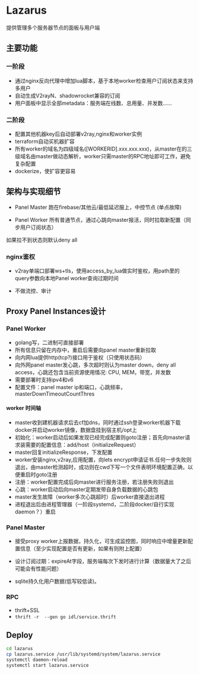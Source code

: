 # Lazarus

提供管理多个服务器节点的面板与用户端

## 主要功能

### 一阶段

- 通过nginx反向代理中增加lua脚本，基于本地worker检查用户订阅状态来支持多用户
- 自动生成V2rayN、shadowrocket兼容的订阅
- 用户面板中显示全部metadata：服务端在线数、总用量、并发数……

### 二阶段

- 配置其他机器key后自动部署v2ray,nginx和worker实例
- terraform自动买机器扩容
- 所有worker的域名为四级域名([WORKERID].xxx.xxx.xxx)，从master在的三级域名由master做动态解析，worker只需master的RPC地址即可工作，避免复杂配置  
- dockerize，使扩容更容易

## 架构与实现细节

- Panel Master
跑在firebase/其他云/最低延迟服上，中控节点 (单点故障)

- Panel Worker
所有普通节点，通过心跳向master报活，同时拉取新配置（同步用户订阅状态）  

如果拉不到状态则默认deny all  

### nginx鉴权

- v2ray单端口部署ws+tls，使用access_by_lua做实时鉴权，用path里的query参数向本地Panel worker查询过期时间

- 不做流控、审计

## Proxy Panel Instances设计

### Panel Worker

- golang写，二进制可直接部署
- 所有信息只留在内存中，重启后需要向panel master重新拉取
- 向内网lua提供http(tcp?)接口用于鉴权（只使用状态码）
- 向外网panel master发心跳，多次超时则认为master down，deny all access，心跳还包含当前资源使用情况: CPU, MEM，带宽，并发数
- 需要部署时支持ipv4和v6
- 配置文件：panel master ip和端口，心跳频率，masterDownTimeoutCountThres

#### worker 时间轴

- master收到建机器请求后去cf加dns，同时通过ssh登录worker机器下载docker并启动worker镜像，数据盘挂到宿主机/opt上
- 初始化：worker启动后如果发现已经完成配置则goto注册；首先向master请求装需要的配置信息：add/host（initializeRequest）
- master回复initializeResponse，下发配置
- worker安装nginx,v2ray,应用配置，向lets encrypt申请证书.任何一步失败则退出，由master检测超时，成功则在cwd下写一个文件表明环境配置正确，以便重启时goto注册
- 注册：worker配置完成后向master进行服务注册，若注册失败则退出
- 心跳：worker启动后向master定期发带自身负载数据的心跳包
- master发生故障（worker多次心跳超时）后worker直接退出进程
- 进程退出后由进程管理器（一阶段systemd，二阶段docker/自行实现daemon？）重启

### Panel Master

- 接受proxy worker上报数据，持久化，可生成监控图，同时响应中增量更新配置信息（至少实现配置是否有更新，如果有则附上配置）

- 设计订阅过期：expireAt字段，服务端每次下发时进行计算（数据量大了之后可能会有性能问题）
- sqlite持久化用户数据(低写较低读)。

### RPC

- thrift+SSL
- `thrift -r  --gen go idl/service.thrift`

## Deploy

```bash
cd lazarus
cp lazarus.service /usr/lib/systemd/system/lazarus.service
systemctl daemon-reload
systemctl start lazarus.service
```
